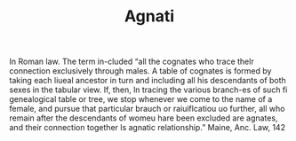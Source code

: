 ---
title: Agnati
permalink: "/definitions/agnati.html"
body: In Roman law. The term in-cluded “all the cognates who trace thelr connection
  exclusively through males. A table of cognates is formed by taking each liueal ancestor
  in turn and including all his descendants of both sexes in the tabular view. If,
  then, ln tracing the various branch-es of such fi genealogical table or tree, we
  stop whenever we come to the name of a female, and pursue that particular brauch
  or raiuiflcatiou uo further, all who remain after the descendants of womeu hare
  been excluded are agnates, and their connection together ls agnatic relationship.”
  Maine, Anc. Law, 142
published_at: '2018-07-07'
layout: post
---